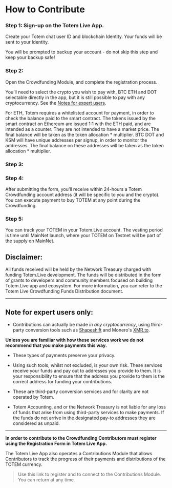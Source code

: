 # How to Contribute

### Step 1: Sign-up on the Totem Live App. 

Create your Totem chat user ID and blockchain Identity. Your funds will be sent to your Identity. 

You will be prompted to backup your account - do not skip this step and keep your backup safe!

### Step 2: 

Open the Crowdfunding Module, and complete the registration process.

You’ll need to select the crypto you wish to pay with, BTC ETH and DOT selectable directly in the app, but it is still possible to pay with any cryptocurrency. See the [Notes for expert users](/Crowdfunding-docs/Crowdfunding-how-to?id=note-for-expert-users-only).

For ETH, Totem  requires a whitelisted account for payment, in order to check the balance paid to the smart contract. The tokens issued by the smart contract on Ethereum are issued 1:1 with the ETH paid, and are intended as a counter. They are not intended to have a market price. The final balance will be taken as the token allocation * multiplier.
BTC DOT and KSM will have unique addresses per signup, in order to monitor the addresses. The final balance on these addresses will be taken as the token allocation * multiplier.

### Step 3: 
### Step 4: 

After submitting the form, you’ll receive within 24-hours a Totem Crowdfunding account address (it will be specific to you and the crypto). You can execute payment to buy TOTEM at any point during the Crowdfunding.

### Step 5: 

You can track your TOTEM in your Totem.Live account. The vesting period is time until MainNet launch, where your TOTEM on Testnet will be part of the supply on MainNet. 

## Disclaimer:

All funds received will be held by the Network Treasury charged with funding Totem.Live development. The funds will be distributed in the form of grants to developers and community members focused on building Totem.Live app and ecosystem. For more information, you can refer to the Totem Live Crowdfunding Funds Distribution document. 

---

## **Note for expert users only:**

* Contributions can actually be made _in any cryptocurrency_, using third-party conversion tools such as [Shapeshift](https://beta.shapeshift.com/) and Monero's [XMR.to](XMR.to). 

**Unless you are familiar with how these services work we do not recommend that you make payments this way.**

* These types of payments preserve your privacy.

* Using such tools, whilst not excluded, is your own risk. These services receive your funds and pay out to addresses you provide to them. It is your responsibility to ensure that the address you provide to them is the correct address for funding your contributions. 

* These are third-party conversion services and for clarity are not operated by Totem.

* Totem Accounting, and or the Network Treasury is not liable for any loss of funds that arise from using third-party services to make payments. If the funds do not arrive in the designated pay-to addresses they are considered as unpaid.

---

**In order to contribute to the Crowdfunding Contributors must register using the Registration Form in Totem Live App.** 

The Totem Live App also operates a Contributions Module that allows Contributors to track the progress of their payments and distributions of the TOTEM currency.

> Use this link to register and to connect to the Contributions Module. You can return at any time.


